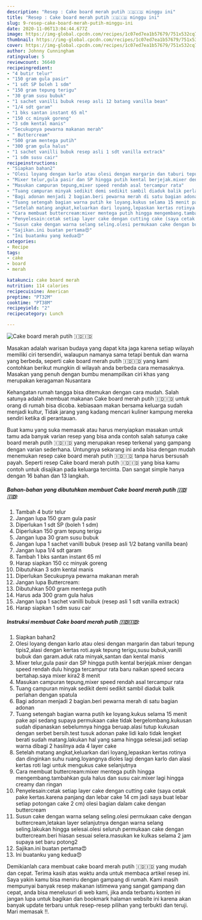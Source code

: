 ```yaml
---
description: "Resep : Cake board merah putih 🇮🇩🇮🇩 minggu ini"
title: "Resep : Cake board merah putih 🇮🇩🇮🇩 minggu ini"
slug: 9-resep-cake-board-merah-putih-minggu-ini
date: 2020-11-06T13:04:44.677Z
image: https://img-global.cpcdn.com/recipes/1c07ed7ea1b57679/751x532cq70/cake-board-merah-putih-🇮🇩🇮🇩-foto-resep-utama.jpg
thumbnail: https://img-global.cpcdn.com/recipes/1c07ed7ea1b57679/751x532cq70/cake-board-merah-putih-🇮🇩🇮🇩-foto-resep-utama.jpg
cover: https://img-global.cpcdn.com/recipes/1c07ed7ea1b57679/751x532cq70/cake-board-merah-putih-🇮🇩🇮🇩-foto-resep-utama.jpg
author: Johnny Cunningham
ratingvalue: 5
reviewcount: 36640
recipeingredient:
- "4 butir telur"
- "150 gram gula pasir"
- "1 sdt SP boleh 1 sdm"
- "150 gram tepung terigu"
- "30 gram susu bubuk"
- "1 sachet vanilli bubuk resep asli 12 batang vanilla bean"
- "1/4 sdt garam"
- "1 bks santan instant 65 ml"
- "150 cc minyak goreng"
- "3 sdm kental manis"
- "Secukupnya pewarna makanan merah"
- " Buttercream"
- "500 gram mentega putih"
- "300 gram gula halus"
- "1 sachet vanilli bubuk resep asli 1 sdt vanilla extrack"
- "1 sdm susu cair"
recipeinstructions:
- "Siapkan bahan2"
- "Olesi loyang dengan karlo atau olesi dengan margarin dan taburi tepung tipis2,alasi dengan kertas roti.ayak tepung terigu,susu bubuk,vanilli bubuk dan garam.aduk rata minyak,santan dan kental manis"
- "Mixer telur,gula pasir dan SP hingga putih kental berjejak.mixer dengan speed rendah dulu hingga tercampur rata baru naikan speed secara bertahap.saya mixer kira2 8 menit"
- "Masukan campuran tepung,mixer speed rendah asal tercampur rata"
- "Tuang campuran minyak sedikit demi sedikit sambil diaduk balik perlahan dengan spatula"
- "Bagi adonan menjadi 2 bagian.beri pewarna merah di satu bagian adonan"
- "Tuang setengah bagian warna putih ke loyang.kukus selama 15 menit pake api sedang supaya permukaan cake tidak bergelombang.kukusan sudah dipanaskan sebelumnya hingga beruap.alasi tutup kukusan dengan serbet bersih.test tusuk adonan pake lidi kalo tidak lengket berati sudah matang.lakukan hal yang sama hingga selesai.jadi setiap warna dibagi 2 hasilnya ada 4 layer cake"
- "Setelah matang angkat,keluarkan dari loyang,lepaskan kertas rotinya dan dinginkan suhu ruang.loyangnya dioles lagi dengan karlo dan alasi kertas roti lagi untuk mengukus cake selanjutnya"
- "Cara membuat buttercream:mixer mentega putih hingga mengembang.tambahkan gula halus dan susu cair.mixer lagi hingga creamy dan ringan"
- "Penyelesain:cetak setiap layer cake dengan cutting cake (saya cetak pake kertas.karena panjang dan lebar cake 14 cm jadi saya buat lebar setiap potongan cake 2 cm) olesi bagian dalam cake dengan buttercream"
- "Susun cake dengan warna selang seling.olesi permukaan cake dengan buttercream,letakan layer selanjutnya dengan warna selang seling.lakukan hingga selesai.olesi seluruh permukaan cake dengan buttercream.beri hiasan sesuai selera.masukan ke kulkas selama 2 jam supaya set baru potong2"
- "Sajikan.ini buatan pertama😍"
- "Ini buatanku yang kedua😍"
categories:
- Recipe
tags:
- cake
- board
- merah

katakunci: cake board merah 
nutrition: 114 calories
recipecuisine: American
preptime: "PT32M"
cooktime: "PT38M"
recipeyield: "2"
recipecategory: Lunch

---
```



![Cake board merah putih 🇮🇩🇮🇩](https://img-global.cpcdn.com/recipes/1c07ed7ea1b57679/751x532cq70/cake-board-merah-putih-🇮🇩🇮🇩-foto-resep-utama.jpg)

Masakan adalah warisan budaya yang dapat kita jaga karena setiap wilayah memiliki ciri tersendiri, walaupun namanya sama tetapi bentuk dan warna yang berbeda, seperti cake board merah putih 🇮🇩🇮🇩 yang kami contohkan berikut mungkin di wilayah anda berbeda cara memasaknya. Masakan yang penuh dengan bumbu menampilkan ciri khas yang merupakan keragaman Nusantara

Kehangatan rumah tangga bisa ditemukan dengan cara mudah. Salah satunya adalah membuat makanan Cake board merah putih 🇮🇩🇮🇩 untuk orang di rumah bisa dicoba. kebiasaan makan bersama keluarga sudah menjadi kultur, Tidak jarang yang kadang mencari kuliner kampung mereka sendiri ketika di perantauan.



Buat kamu yang suka memasak atau harus menyiapkan masakan untuk tamu ada banyak varian resep yang bisa anda contoh salah satunya cake board merah putih 🇮🇩🇮🇩 yang merupakan resep terkenal yang gampang dengan varian sederhana. Untungnya sekarang ini anda bisa dengan mudah menemukan resep cake board merah putih 🇮🇩🇮🇩 tanpa harus bersusah payah.
Seperti resep Cake board merah putih 🇮🇩🇮🇩 yang bisa kamu contoh untuk disajikan pada keluarga tercinta. Dan sangat simple hanya dengan 16 bahan dan 13 langkah.


<!--inarticleads1-->

##### Bahan-bahan yang dibutuhkan membuat Cake board merah putih 🇮🇩🇮🇩:

1. Tambah 4 butir telur
1. Jangan lupa 150 gram gula pasir
1. Diperlukan 1 sdt SP (boleh 1 sdm)
1. Diperlukan 150 gram tepung terigu
1. Jangan lupa 30 gram susu bubuk
1. Jangan lupa 1 sachet vanilli bubuk (resep asli 1/2 batang vanilla bean)
1. Jangan lupa 1/4 sdt garam
1. Tambah 1 bks santan instant 65 ml
1. Harap siapkan 150 cc minyak goreng
1. Dibutuhkan 3 sdm kental manis
1. Diperlukan Secukupnya pewarna makanan merah
1. Jangan lupa  Buttercream:
1. Dibutuhkan 500 gram mentega putih
1. Harus ada 300 gram gula halus
1. Jangan lupa 1 sachet vanilli bubuk (resep asli 1 sdt vanilla extrack)
1. Harap siapkan 1 sdm susu cair




<!--inarticleads2-->

##### Instruksi membuat  Cake board merah putih 🇮🇩🇮🇩:

1. Siapkan bahan2
1. Olesi loyang dengan karlo atau olesi dengan margarin dan taburi tepung tipis2,alasi dengan kertas roti.ayak tepung terigu,susu bubuk,vanilli bubuk dan garam.aduk rata minyak,santan dan kental manis
1. Mixer telur,gula pasir dan SP hingga putih kental berjejak.mixer dengan speed rendah dulu hingga tercampur rata baru naikan speed secara bertahap.saya mixer kira2 8 menit
1. Masukan campuran tepung,mixer speed rendah asal tercampur rata
1. Tuang campuran minyak sedikit demi sedikit sambil diaduk balik perlahan dengan spatula
1. Bagi adonan menjadi 2 bagian.beri pewarna merah di satu bagian adonan
1. Tuang setengah bagian warna putih ke loyang.kukus selama 15 menit pake api sedang supaya permukaan cake tidak bergelombang.kukusan sudah dipanaskan sebelumnya hingga beruap.alasi tutup kukusan dengan serbet bersih.test tusuk adonan pake lidi kalo tidak lengket berati sudah matang.lakukan hal yang sama hingga selesai.jadi setiap warna dibagi 2 hasilnya ada 4 layer cake
1. Setelah matang angkat,keluarkan dari loyang,lepaskan kertas rotinya dan dinginkan suhu ruang.loyangnya dioles lagi dengan karlo dan alasi kertas roti lagi untuk mengukus cake selanjutnya
1. Cara membuat buttercream:mixer mentega putih hingga mengembang.tambahkan gula halus dan susu cair.mixer lagi hingga creamy dan ringan
1. Penyelesain:cetak setiap layer cake dengan cutting cake (saya cetak pake kertas.karena panjang dan lebar cake 14 cm jadi saya buat lebar setiap potongan cake 2 cm) olesi bagian dalam cake dengan buttercream
1. Susun cake dengan warna selang seling.olesi permukaan cake dengan buttercream,letakan layer selanjutnya dengan warna selang seling.lakukan hingga selesai.olesi seluruh permukaan cake dengan buttercream.beri hiasan sesuai selera.masukan ke kulkas selama 2 jam supaya set baru potong2
1. Sajikan.ini buatan pertama😍
1. Ini buatanku yang kedua😍




Demikianlah cara membuat cake board merah putih 🇮🇩🇮🇩 yang mudah dan cepat. Terima kasih atas waktu anda untuk membaca artikel resep ini. Saya yakin kamu bisa meniru dengan gampang di rumah. Kami masih mempunyai banyak resep makanan istimewa yang sangat gampang dan cepat, anda bisa menelusuri di web kami, jika anda terbantu konten ini jangan lupa untuk bagikan dan bookmark halaman website ini karena akan banyak update terbaru untuk resep-resep pilihan yang terbukti dan teruji. Mari memasak !!. 
